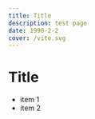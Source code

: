 ```yaml
---
title: Title
description: test page
date: 1990-2-2
cover: /vite.svg
---
```


# Title
- item 1
- item 2